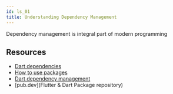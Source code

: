 ```yaml
---
id: ls_01
title: Understanding Dependency Management
---
```


Dependency management is integral part of modern programming

## Resources

- [Dart dependencies](https://dart.dev/tools/pub/dependencies)
- [How to use packages](https://dart.dev/guides/packages)
- [Dart dependency management](https://medium.com/@santiagorhenals/dart-packages-dependency-management-in-flutter-43daeabab4be)
- [pub.dev](Flutter & Dart Package repository)